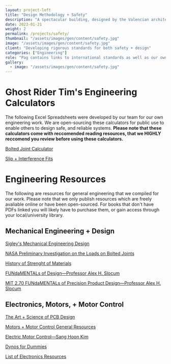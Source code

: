 ```yaml
---
layout: project-left
title: "Design Methodology + Safety"
description: "A spectacular building, designed by the Valencian architect Santiago Calatrava."
date: 2023-01-21
weight: 2
permalink: /projects/safety/
thumbnail: "/assets/images/gen/content/safety.jpg"
image: "/assets/images/gen/content/safety.jpg"
client: "Developing rigorous standards for both safety + design"
categories: ["Engineering"]
role: "Pag contains links to international standards as well as our own reports."
gallery:
  - image: "/assets/images/gen/content/safety.jpg"
---
```


# Ghost Rider Tim's Engineering Calculators 

The following Excel Spreadsheets were developed by our team for our own engineering work. We are open-sourcing these calculators for public use to enable others to design safe, and reliable systems. **Please note that these calculators come with reccomended reading resources, that we HIGHLY reccomend you review before using these calculators.**

[Bolted Joint Calculator](/calculators/bolt_calculator_v1-1.xlsx)

[Slip + Interference Fits](/calculators/slips_and_fits_v1-1.xlsx)

# Engineering Resources

The following are resources for general engineering that we compiled for our work. Please note that we only publish resources which are freely avaliable online or have been open-sourced. For books that don't have PDFs linked you will likely have to purchase them, or gain access through your local/university library. 

## Mechanical Engineering + Design

[Sigley's Mechanical Engineering Design](/textbooks/Shigley_s%20Mechanical%20Engineering%20Design%2C%209th%20Edition.pdf)

[NASA Preliminary Investigation on the Loads on Bolted Joints](/textbooks/outside%20resources/Preliminary%20Investigation%20of%20the%20Individual%20Loads%20Carried%20By%20Bolts%20in%20Bolted%20Joints.pdf)

[History of Strenght of Materials](/textbooks/History%20of%20Strength%20of%20Materials%20-%20Timoshenko.pdf)

[FUNdaMENTALs of Design—Professor Alex H. Slocum](https://meddevdesign.mit.edu/fundamentals-of-design/)

[MIT 2.70 FUNdaMENTALs of Precision Product Design—Professor Alex H. Slocum](https://web.mit.edu/2.70/Resources.html)

## Electronics, Motors, + Motor Control

[The Art + Science of PCB Design](https://pcb.mit.edu)

[Motors + Motor Control General Resources](https://pcb.mit.edu/lectures/lecture_x/)

[Electric Motor Control—Sang Hoon Kim](/textbooks/Electric%20Motor%20Control%20Sang-Hoon.zip)

[Dynos for Dummies](/textbooks/Dynos_for_Dummies.pdf)

[List of Electronics Resources](https://pcb.mit.edu/resources/)